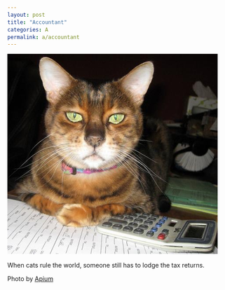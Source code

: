 ```yaml
---
layout: post
title: "Accountant"
categories: A
permalink: a/accountant
---
```


<img src="/images/a/accountant.jpg">

When cats rule the world, someone still has to lodge the tax returns.

Photo by <a href="http://www.flickr.com/photos/apium/4063328910/">Apium</a>